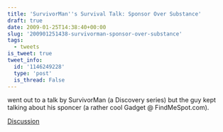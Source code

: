 ```yaml
---
title: 'SurvivorMan''s Survival Talk: Sponsor Over Substance'
draft: true
date: 2009-01-25T14:38:40+00:00
slug: '200901251438-survivorman-sponsor-over-substance'
tags:
  - tweets
is_tweet: true
tweet_info:
  id: '1146249228'
  type: 'post'
  is_thread: False
---
```




went out to a talk by SurvivorMan (a Discovery series) but the guy kept talking about his sponcer (a rather cool Gadget @ FindMeSpot.com).

[Discussion](https://x.com/sytelus/status/1146249228)
